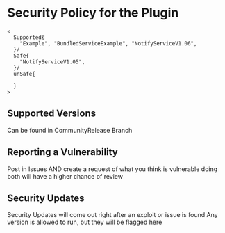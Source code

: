 # Security Policy for the Plugin
```
<
  Supported{
    "Example", "BundledServiceExample", "NotifyServiceV1.06",
  }/
  Safe{
    "NotifyServiceV1.05",
  }/
  unSafe{
    
  }
>
```

## Supported Versions
Can be found in CommunityRelease Branch

## Reporting a Vulnerability
Post in Issues AND create a request of what you think is vulnerable 
doing both will have a higher chance of review

## Security Updates
Security Updates will come out right after an exploit or issue is found
Any version is allowed to run, but they will be flagged here
